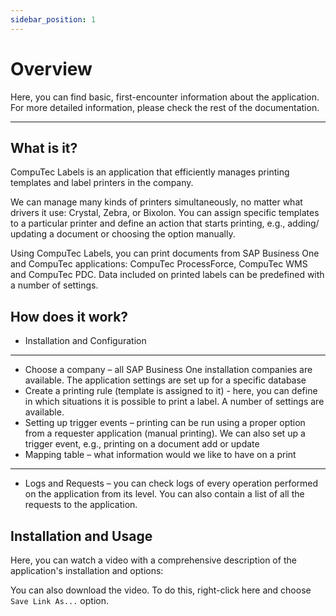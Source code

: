 ```yaml
---
sidebar_position: 1
---
```


# Overview

Here, you can find basic, first-encounter information about the application. For more detailed information, please check the rest of the documentation.

---

## What is it?

CompuTec Labels is an application that efficiently manages printing templates and label printers in the company.

We can manage many kinds of printers simultaneously, no matter what drivers it use: Crystal, Zebra, or Bixolon. You can assign specific templates to a particular printer and define an action that starts printing, e.g., adding/ updating a document or choosing the option manually.

Using CompuTec Labels, you can print documents from SAP Business One and CompuTec applications: CompuTec ProcessForce, CompuTec WMS and CompuTec PDC. Data included on printed labels can be predefined with a number of settings.

## How does it work?

- Installation and Configuration<!-- TODO: Link -->

---

- Choose a company – all SAP Business One installation companies are available. The application settings are set up for a specific database
- Create a printing rule (template is assigned to it) - here, you can define in which situations it is possible to print a label. A number of settings are available.
- Setting up trigger events – printing can be run using a proper option from a requester application (manual printing). We can also set up a trigger event, e.g., printing on a document add or update
- Mapping table – what information would we like to have on a print

---

- Logs and Requests – you can check logs of every operation performed on the application from its level. You can also contain a list of all the requests to the application.

## Installation and Usage

Here, you can watch a video with a comprehensive description of the application's installation and options:

<!-- TODO: Link -->

You can also download the video. To do this, right-click here<!-- TODO: Link --> and choose `Save Link As...` option.
